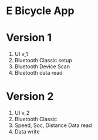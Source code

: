 # E Bicycle App

# Version 1
1. UI v_1
2. Bluetooth Classic setup
3. Bluetooth Device Scan
4. Bluetooth data read

# Version 2
1. UI v_2
2. Bluetooth Classic
3. Speed, Soc, Distance Data read
4. Data write
